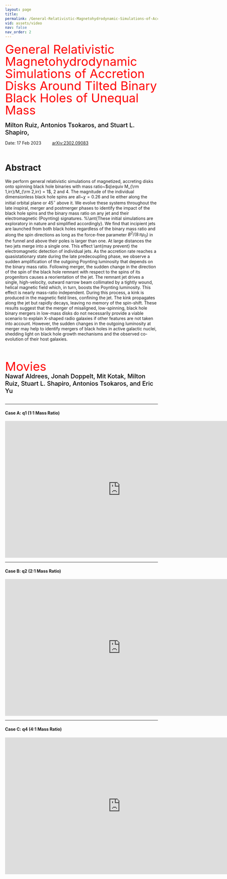 ```yaml
---
layout: page
title: 
permalink: /General-Relativistic-Magnetohydrodynamic-Simulations-of-Accretion-Disks-Around-Tilted-Binary-Black-Holes-of-Unequal-Mass/
vid: assets/video
nav: false
nav_order: 2
---
```


<div class="alert alert-block alert-success">
     <span style="color:red;font-weight:400;font-size:40px;line-height:1em">
        General Relativistic Magnetohydrodynamic Simulations of Accretion Disks Around Tilted Binary Black Holes of Unequal Mass
     </span>
     <br/><br/>
     <span style="color:black;font-weight:500;font-size:20px">
    Milton Ruiz,
    Antonios Tsokaros, and
    Stuart L. Shapiro, 
     </span>
</div>

Date: 17 Feb 2023  &emsp;&emsp; [arXiv:2302.09083](https://arxiv.org/abs/2302.09083)
<br/><br/>


# Abstract 
  We perform general relativistic simulations of magnetized, accreting disks onto spinning black
  hole binaries with mass ratio~$q\equiv M_{\rm 1,irr}/M_{\rm 2,irr} = 1$, $2$ and $4$. The
  magnitude of the individual dimensionless black hole spins are all~$\chi= 0.26$ and lie either
  along the initial orbital plane or $45^\circ$ above it. We evolve these systems throughout the
  late inspiral, merger and postmerger phases to identify the impact of the black hole spins and
  the binary mass ratio on any jet and their electromagnetic (Poynting) signatures.
  %\ant{These initial simulations are exploratory in nature and simplified accordingly}.
  We find that
  incipient jets are launched from both black holes regardless of the binary mass ratio and along
  the spin directions as long as the force-free parameter $B^2/(8\,\pi\rho_0)$ in the funnel and
  above their poles is larger than one. At large distances the two jets merge into a single one.
  This effect \ant{may  prevent} the electromagnetic detection of individual jets. As the accretion
  rate reaches a quasistationary state during the late predecoupling phase, we observe a sudden
  amplification of the outgoing Poynting luminosity that depends on the binary mass ratio.
  Following merger, the sudden change in the direction of the spin of the black hole remnant with
  respect to the spins of its progenitors causes a reorientation of the jet. The remnant jet drives
  a single, high-velocity, outward narrow beam collimated by a tightly wound, helical magnetic
  field which, in turn, boosts the Poynting luminosity. This effect is nearly mass-ratio
  independent. During this process, a kink is produced in the magnetic field lines, confining the
  jet. The kink propagates along the jet but rapidly decays, leaving no memory of the spin-shift.
  These results suggest that the merger of misaligned, low-spinning, black hole binary mergers in
  low-mass disks
  do not necessarily
  provide a viable scenario to
  explain X-shaped radio galaxies if other
  features are not taken into account. However, the  sudden  changes in the outgoing luminosity
  at merger may help to identify mergers of black holes in active galactic nuclei, shedding light
  on black hole growth mechanisms and the observed co-evolution of their host galaxies.

<br/><br/>

<div class="alert alert-block alert-info">
     <span style="color:red;font-weight:400;font-size:40px;line-height:1em">
        Movies
     </span>
     <br/>
     <span style="color:black;font-weight:500;font-size:20px">
    Nawaf Aldrees,
    Jonah Doppelt,
    Mit Kotak,
    Milton Ruiz,
    Stuart L. Shapiro,
    Antonios Tsokaros, and
    Eric Yu
     </span>
</div>

<br/>

---
#### Case A: q1 (1:1 Mass Ratio)

<iframe width="760" height="450" src="https://www.youtube.com/embed/n3Yjr4KREJo" frameborder="0" allowfullscreen></iframe>
<br/>

---
#### Case B: q2 (2:1 Mass Ratio)

<iframe width="760" height="450" src="https://www.youtube.com/embed/AR9ufnkRCTE" frameborder="0" allowfullscreen></iframe>
<br/>

---
#### Case C: q4 (4:1 Mass Ratio)

<iframe width="760" height="450" src="https://www.youtube.com/embed/ivg3DEhIkPA" frameborder="0" allowfullscreen></iframe>
<br/>
